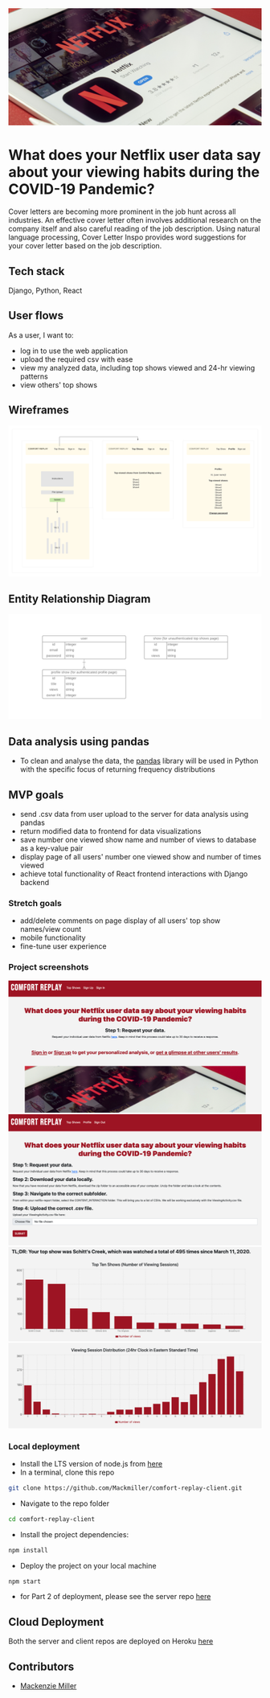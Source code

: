 <img alt="resumes" src="imgs/header.png">

# What does your Netflix user data say about your viewing habits during the COVID-19 Pandemic?

Cover letters are becoming more prominent in the job hunt across all industries. An effective cover letter often involves additional research on the company itself and also careful reading of the job description. Using natural language processing, Cover Letter Inspo provides word suggestions for your cover letter based on the job description.

## Tech stack

Django, Python, React

## User flows

As a user, I want to:
- log in to use the web application
- upload the required csv with ease
- view my analyzed data, including top shows viewed and 24-hr viewing patterns
- view others' top shows

## Wireframes

<img alt="site design" src="imgs/p4-wireframes.png">

## Entity Relationship Diagram

<img alt="erd" src="imgs/p4.png">

## Data analysis using pandas

- To clean and analyse the data, the [pandas](https://pandas.pydata.org/docs/index.html) library will be used in Python with the specific focus of returning frequency distributions


## MVP goals

- send .csv data from user upload to the server for data analysis using pandas
- return modified data to frontend for data visualizations
- save number one viewed show name and number of views to database as a key-value pair
- display page of all users' number one viewed show and number of times viewed
- achieve total functionality of React frontend interactions with Django backend

### Stretch goals

- add/delete comments on page display of all users' top show names/view count
- mobile functionality
- fine-tune user experience

### Project screenshots

<img alt="home screen" src="imgs/screenshot4.png">
<img alt="logged in" src="imgs/screenshot1.png">
<img alt="data visualization 1" src="imgs/screenshot2.png">
<img alt="data visualization 2" src="imgs/screenshot3.png">

### Local deployment

- Install the LTS version of node.js from [here](https://nodejs.org/en/)
- In a terminal, clone this repo

```sh
git clone https://github.com/Mackmiller/comfort-replay-client.git
```

- Navigate to the repo folder

```sh
cd comfort-replay-client
```

- Install the project dependencies:

```sh
npm install
```

- Deploy the project on your local machine

```sh
npm start
```

- for Part 2 of deployment, please see the server repo [here](https://github.com/Mackmiller/comfort-replay-server)

## Cloud Deployment

Both the server and client repos are deployed on Heroku [here](https://comfort-replay.herokuapp.com/)

## Contributors

- [Mackenzie Miller](https://github.com/Mackmiller)